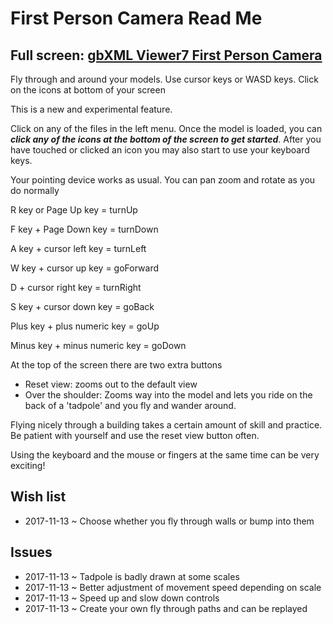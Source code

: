 <span style=display:none; >[You are now in a GitHub source code view - click this link to view Read Me file as a web page](http://www.ladybug.tools/spider/read-gbxml/gbxml-viewer/r7/index.html#gbxml-viewer7-03-first-person-camera/README.md "View file as a web page." ) </span>

# First Person Camera Read Me

## Full screen: [gbXML Viewer7 First Person Camera]( http://www.ladybug.tools/spider/read-gbxml/gbxml-viewer/r7/gbxml-viewer7-03-first-person-camera/gbxml-viewer7-github-api-gbxml-samples.html )


Fly through and around your models. Use cursor keys or WASD keys. Click on the icons at bottom of your screen

This is a new and experimental feature.

Click on any of the files in the left menu. Once the model is loaded, you can ***click any of the icons at the bottom of the screen to get started***. After you have touched or clicked an icon you may also start to use your keyboard keys.

Your pointing device works as usual. You can pan zoom and rotate as you do normally


R key or Page Up key = turnUp

F key + Page Down key = turnDown

A key + cursor left key = turnLeft

W key + cursor up key = goForward

D + cursor right key = turnRight

S key + cursor down key = goBack

Plus key + plus numeric key = goUp

Minus key + minus numeric key = goDown

At the top of the screen there are two extra buttons

* Reset view: zooms out to the default view
* Over the shoulder: Zooms way into the model and lets you ride on the back of a 'tadpole' and you fly and wander around.

Flying nicely through a building takes a certain amount of skill and practice. Be patient with yourself and use the reset view button often.

Using the keyboard and the mouse or fingers at the same time can be very exciting!



## Wish list

* 2017-11-13 ~ Choose whether you fly through walls or bump into them


## Issues

* 2017-11-13 ~ Tadpole is badly drawn at some scales
* 2017-11-13 ~ Better adjustment of movement speed depending on scale
* 2017-11-13 ~ Speed up and slow down controls
* 2017-11-13 ~ Create your own fly through paths and can be replayed
